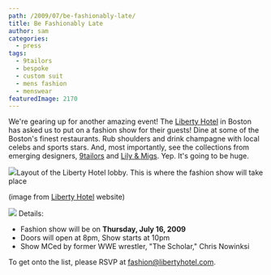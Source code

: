 ```yaml
---
path: /2009/07/be-fashionably-late/
title: Be Fashionably Late
author: sam
categories: 
  - press
tags: 
  - 9tailors
  - bespoke
  - custom suit
  - mens fashion
  - menswear
featuredImage: 2170
---
```

We're gearing up for another amazing event! The [Liberty Hotel](http://www.libertyhotel.com/) in Boston has asked us to put on a fashion show for their guests! Dine at some of the Boston's finest restaurants. Rub shoulders and drink champagne with local celebs and sports stars. And, most importantly, see the collections from emerging designers, [9tailors](http://beta.9tailors.com/) and [Lily & Migs](http://www.lilyandmigs.com/lilyandmigs.com/Lily_%26_Migs_Clothing_Habit.html). Yep. It's going to be huge.

[![](http://4.bp.blogspot.com/_RlJ3L7W6dBw/SlIfrtStENI/AAAAAAAAHrU/OWIqUG_FtsQ/s400/liberthotel_blogpic_20090706.jpg)](http://4.bp.blogspot.com/_RlJ3L7W6dBw/SlIfrtStENI/AAAAAAAAHrU/OWIqUG_FtsQ/s1600-h/liberthotel_blogpic_20090706.jpg)Layout of the Liberty Hotel lobby. This is where the fashion show will take place

(image from [Liberty Hotel](http://www.libertyhotel.com/) website)

[![](http://4.bp.blogspot.com/_RlJ3L7W6dBw/SlIddjsRtqI/AAAAAAAAHrE/8_q65iWJGA4/s400/FASHJULY16.jpg)](http://4.bp.blogspot.com/_RlJ3L7W6dBw/SlIddjsRtqI/AAAAAAAAHrE/8_q65iWJGA4/s1600-h/FASHJULY16.jpg) Details:

*   Fashion show will be on **Thursday, July 16, 2009**
*   Doors will open at 8pm, Show starts at 10pm
*   Show MCed by former WWE wrestler, "The Scholar," Chris Nowinksi

To get onto the list, please RSVP at fashion@libertyhotel.com.